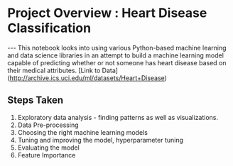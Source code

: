 # Project Overview : Heart Disease Classification

--- This notebook looks into using various Python-based machine learning and data science libraries in an attempt to build a machine learning model capable of predicting whether or not someone has heart disease based on their medical attributes.
[Link to Data] (http://archive.ics.uci.edu/ml/datasets/Heart+Disease) 

## Steps Taken 
1. Exploratory data analysis - finding patterns as well as visualizations. 
2. Data Pre-processing
3. Choosing the right machine learning models 
4. Tuning and improving the model, hyperparameter tuning
5. Evaluating the model
6. Feature Importance 
